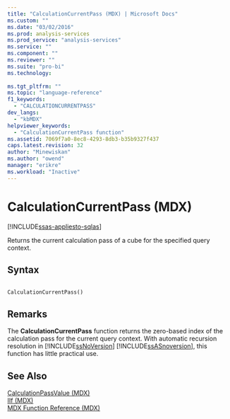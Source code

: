 ```yaml
---
title: "CalculationCurrentPass (MDX) | Microsoft Docs"
ms.custom: ""
ms.date: "03/02/2016"
ms.prod: analysis-services
ms.prod_service: "analysis-services"
ms.service: ""
ms.component: ""
ms.reviewer: ""
ms.suite: "pro-bi"
ms.technology: 
  
ms.tgt_pltfrm: ""
ms.topic: "language-reference"
f1_keywords: 
  - "CALCULATIONCURRENTPASS"
dev_langs: 
  - "kbMDX"
helpviewer_keywords: 
  - "CalculationCurrentPass function"
ms.assetid: 7069f7a0-8ec8-4293-8db3-b35b9327f437
caps.latest.revision: 32
author: "Minewiskan"
ms.author: "owend"
manager: "erikre"
ms.workload: "Inactive"
---
```

# CalculationCurrentPass (MDX)
[!INCLUDE[ssas-appliesto-sqlas](../includes/ssas-appliesto-sqlas.md)]

  Returns the current calculation pass of a cube for the specified query context.  
  
## Syntax  
  
```  
  
CalculationCurrentPass()  
```  
  
## Remarks  
 The **CalculationCurrentPass** function returns the zero-based index of the calculation pass for the current query context. With automatic recursion resolution in [!INCLUDE[ssNoVersion](../includes/ssnoversion-md.md)] [!INCLUDE[ssASnoversion](../includes/ssasnoversion-md.md)], this function has little practical use.  
  
## See Also  
 [CalculationPassValue &#40;MDX&#41;](../mdx/calculationpassvalue-mdx.md)   
 [IIf &#40;MDX&#41;](../mdx/iif-mdx.md)   
 [MDX Function Reference &#40;MDX&#41;](../mdx/mdx-function-reference-mdx.md)  
  
  
